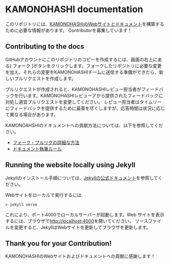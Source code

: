 # KAMONOHASHI documentation
このリポジトリには、[KAMONOHASHIのWebサイトとドキュメント](https://kamonohashi.ai/)を構築するために必要な情報があります。
Contributorを募集しています！

## Contributing to the docs
GitHubアカウントにこのリポジトリのコピーを作成するには、画面の右上にある[ フォーク ]ボタンをクリックします。フォークしたリポジトリに必要な変更を加え、それらの変更をKAMONOHASHIチームに送信する準備ができたら、新しいプルリクエストを作成します。

プルリクエストが作成されると、KAMONOHASHIレビュー担当者がフィードバックを行います。KAMONOHASHIレビューアから提供されたフィードバックに対処し適宜プルリクエストを変更してください。 レビュー担当者はタイムリーにフィードバックを提供するために最善を尽くしますが、応答時間は状況に応じて異なる場合があります。

KAMONOAHSHIのドキュメントへの貢献方法については、以下を参照してください。
 - [フォーク・プルリクの詳細な方法](https://github.com/KAMONOHASHI/website/wiki/%E3%83%95%E3%82%A9%E3%83%BC%E3%82%AF%E3%83%BB%E3%83%97%E3%83%AB%E3%83%AA%E3%82%AF%E3%81%AE%E6%96%B9%E6%B3%95)
 - [ドキュメント執筆ルール](https://github.com/KAMONOHASHI/website/wiki/%E5%9F%B7%E7%AD%86%E3%83%AB%E3%83%BC%E3%83%AB)

## Running the website locally using Jekyll
Jekyllのインストール手順については、[Jekyllの公式ドキュメント](https://jekyllrb-ja.github.io/)を参照してください。

Webサイトをローカルで実行するには
```
> jekyll serve
```
これにより、ポート4000でローカルサーバーが起動します。Web サイトを表示するには、ブラウザで[http://localhost:4000](http://localhost:4000)を開いてください。
ソースファイルを変更すると、JekyllはWebサイトを更新してブラウザを更新します。

## Thank you for your Contribution!
KAMONOHASHIのWebサイトおよびドキュメントへの貢献に感謝します！